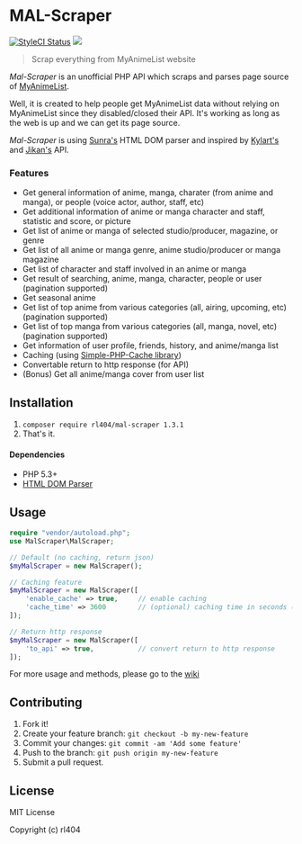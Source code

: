 # MAL-Scraper
<a href="https://styleci.io/repos/146173202"><img src="https://styleci.io/repos/146173202/shield?branch=master&style=flat" alt="StyleCI Status"></a>
<a class="badge-align" href="https://www.codacy.com/app/rl404/MAL-Scraper?utm_source=github.com&amp;utm_medium=referral&amp;utm_content=rl404/MAL-Scraper&amp;utm_campaign=Badge_Grade"><img src="https://api.codacy.com/project/badge/Grade/b91bdd9108c14b7bb434337d16bfde9b"/></a>

> Scrap everything from MyAnimeList website

_Mal-Scraper_ is an unofficial PHP API which scraps and parses page source of [MyAnimeList](https://myanimelist.net/).

Well, it is created to help people get MyAnimeList data without relying on MyAnimeList since they disabled/closed their API. It's working as long as the web is up and we can get its page source.

_Mal-Scraper_ is using [Sunra's](https://github.com/sunra/php-simple-html-dom-parser) HTML DOM parser and inspired by [Kylart's](https://github.com/Kylart/MalScraper) and  [Jikan's](https://github.com/jikan-me/jikan) API.

### Features
  - Get general information of anime, manga, charater (from anime and manga), or people (voice actor, author, staff, etc)
  - Get additional information of anime or manga character and staff, statistic and score, or picture
  - Get list of anime or manga of selected studio/producer, magazine, or genre
  - Get list of all anime or manga genre, anime studio/producer or manga magazine
  - Get list of character and staff involved in an anime or manga
  - Get result of searching, anime, manga, character, people or user (pagination supported)
  - Get seasonal anime
  - Get list of top anime from various categories (all, airing, upcoming, etc) (pagination supported)
  - Get list of top manga from various categories (all, manga, novel, etc) (pagination supported)
  - Get information of user profile, friends, history, and anime/manga list
  - Caching (using [Simple-PHP-Cache library](https://github.com/cosenary/Simple-PHP-Cache))
  - Convertable return to http response (for API)
  - (Bonus) Get all anime/manga cover from user list

## Installation
  1. `composer require rl404/mal-scraper 1.3.1`
  2. That's it.

#### Dependencies
  - PHP 5.3+
  - [HTML DOM Parser](https://github.com/sunra/php-simple-html-dom-parser)

## Usage
```php
require "vendor/autoload.php";
use MalScraper\MalScraper;

// Default (no caching, return json)
$myMalScraper = new MalScraper();

// Caching feature
$myMalScraper = new MalScraper([
    'enable_cache' => true,     // enable caching
    'cache_time' => 3600        // (optional) caching time in seconds (1 day as default)
]);

// Return http response
$myMalScraper = new MalScraper([
    'to_api' => true,         	// convert return to http response
]);
```
For more usage and methods, please go to the [wiki](https://github.com/rl404/MAL-Scraper/wiki)

## Contributing
  1. Fork it!
  2. Create your feature branch: `git checkout -b my-new-feature`
  3. Commit your changes: `git commit -am 'Add some feature'`
  4. Push to the branch: `git push origin my-new-feature`
  5. Submit a pull request.

## License
MIT License

Copyright (c) rl404
